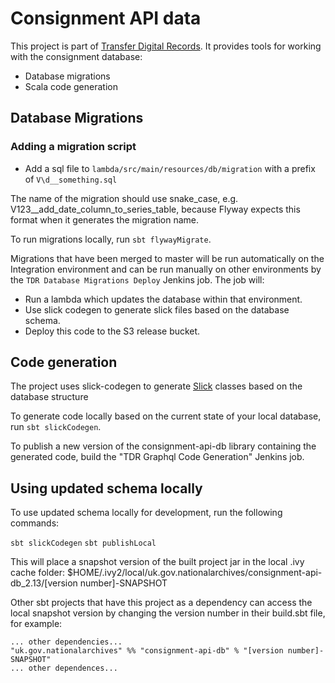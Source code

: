 # Consignment API data

This project is part of [Transfer Digital Records][tdr]. It provides tools for working with the consignment database:

* Database migrations
* Scala code generation

[tdr]: https://github.com/nationalarchives/tdr-dev-documentation

## Database Migrations

### Adding a migration script

* Add a sql file to `lambda/src/main/resources/db/migration` with a prefix of `V\d__something.sql`

The name of the migration should use snake_case, e.g. V123__add_date_column_to_series_table, because Flyway expects this
format when it generates the migration name.

To run migrations locally, run `sbt flywayMigrate`.

Migrations that have been merged to master will be run automatically on the Integration environment and can be run
manually on other environments by the `TDR Database Migrations Deploy` Jenkins job. The job will:

* Run a lambda which updates the database within that environment.
* Use slick codegen to generate slick files based on the database schema.
* Deploy this code to the S3 release bucket.

## Code generation

The project uses slick-codegen to generate [Slick] classes based on the database structure

To generate code locally based on the current state of your local database, run `sbt slickCodegen`.

To publish a new version of the consignment-api-db library containing the generated code, build the "TDR Graphql Code
Generation" Jenkins job.

[Slick]: http://scala-slick.org/

## Using updated schema locally

To use updated schema locally for development, run the following commands:

`sbt slickCodegen`
`sbt publishLocal`

This will place a snapshot version of the built project jar in the local .ivy cache folder: $HOME/.ivy2/local/uk.gov.nationalarchives/consignment-api-db_2.13/[version number]-SNAPSHOT

Other sbt projects that have this project as a dependency can access the local snapshot version by changing the version number in their build.sbt file, for example:

```
... other dependencies...
"uk.gov.nationalarchives" %% "consignment-api-db" % "[version number]-SNAPSHOT"
... other dependences...
```
